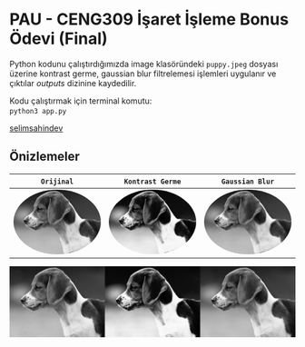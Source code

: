 # PAU - CENG309 İşaret İşleme Bonus Ödevi (Final)

Python kodunu çalıştırdığımızda image klasöründeki `puppy.jpeg` dosyası üzerine kontrast germe, gaussian blur filtrelemesi işlemleri uygulanır ve çıktılar *outputs* dizinine kaydedilir.

Kodu çalıştırmak için terminal komutu:
<br />
`python3 app.py`

&NewLine;

[selimsahindev](https://github.com/selimsahindev)

&NewLine;

## Önizlemeler

| `Orijinal` | `Kontrast Germe` | `Gaussian Blur` |
| --- | --- | --- |
|<img src="/outputs/original.jpg" height="auto" width="auto" style="border-radius:50%">|<img src="/outputs/contrast_stretching.jpg" height="auto" width="auto" style="border-radius:50%">|<img src="/outputs/gaussian_blur.jpg" height="auto" width="auto" style="border-radius:50%">|

![All Images](/outputs/all.jpg)

